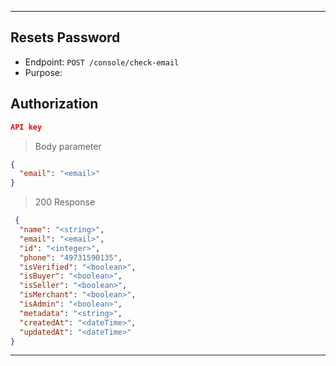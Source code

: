 
----------------------------------------------------------------------------------
## Resets Password
* Endpoint: `POST /console/check-email`
* Purpose: 

## Authorization
```json
API key
```

> Body parameter

```json
{
  "email": "<email>"
}
```
> 200 Response

```json
 {
  "name": "<string>",
  "email": "<email>",
  "id": "<integer>",
  "phone": "49731590135",
  "isVerified": "<boolean>",
  "isBuyer": "<boolean>",
  "isSeller": "<boolean>",
  "isMerchant": "<boolean>",
  "isAdmin": "<boolean>",
  "metadata": "<string>",
  "createdAt": "<dateTime>",
  "updatedAt": "<dateTime>"
}
```
----------------------------------------------------------------------------------